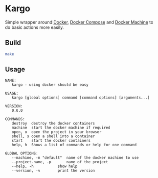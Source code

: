 # Kargo

Simple wrapper around [Docker](https://www.docker.com/docker-engine), [Docker Compose](https://www.docker.com/docker-compose) and [Docker Machine](https://www.docker.com/docker-machine) to do basic actions more easily.

## Build

```bash
make
```

## Usage

```
NAME:
   kargo - using docker should be easy

USAGE:
   kargo [global options] command [command options] [arguments...]

VERSION:
   0.0.0

COMMANDS:
   destroy	destroy the docker containers
   machine	start the docker machine if required
   open, o	open the project in your browser
   shell, s	open a shell into a container
   start	start the docker containers
   help, h	Shows a list of commands or help for one command

GLOBAL OPTIONS:
   --machine, -m "default"	name of the docker machine to use
   --project-name, -p 		name of the project
   --help, -h			show help
   --version, -v		print the version
```
